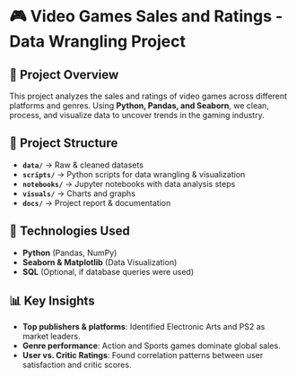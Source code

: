 # 🎮 Video Games Sales and Ratings - Data Wrangling Project

## 📌 Project Overview
This project analyzes the sales and ratings of video games across different platforms and genres. Using **Python, Pandas, and Seaborn**, we clean, process, and visualize data to uncover trends in the gaming industry.

## 📂 Project Structure
- **`data/`** → Raw & cleaned datasets
- **`scripts/`** → Python scripts for data wrangling & visualization
- **`notebooks/`** → Jupyter notebooks with data analysis steps
- **`visuals/`** → Charts and graphs
- **`docs/`** → Project report & documentation

## 🚀 Technologies Used
- **Python** (Pandas, NumPy)
- **Seaborn & Matplotlib** (Data Visualization)
- **SQL** (Optional, if database queries were used)

## 📊 Key Insights
- **Top publishers & platforms**: Identified Electronic Arts and PS2 as market leaders.
- **Genre performance**: Action and Sports games dominate global sales.
- **User vs. Critic Ratings**: Found correlation patterns between user satisfaction and critic scores.

